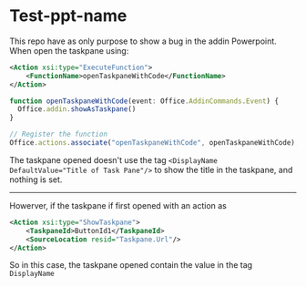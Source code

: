 # Test-ppt-name

This repo have as only purpose to show a bug in the addin Powerpoint. When open the taskpane using:

``` xml
<Action xsi:type="ExecuteFunction">
    <FunctionName>openTaskpaneWithCode</FunctionName>
</Action>
```

``` typescript
function openTaskpaneWithCode(event: Office.AddinCommands.Event) {
  Office.addin.showAsTaskpane()
}

// Register the function
Office.actions.associate("openTaskpaneWithCode", openTaskpaneWithCode);
```

The taskpane opened doesn't use the tag `<DisplayName DefaultValue="Title of Task Pane"/>` to show the title in the taskpane, and nothing is set.

---

Howerver, if the taskpane if first opened with an action as
``` xml
<Action xsi:type="ShowTaskpane">
    <TaskpaneId>ButtonId1</TaskpaneId>
    <SourceLocation resid="Taskpane.Url"/>
</Action>
```

So in this case, the taskpane opened contain the value in the tag `DisplayName`
